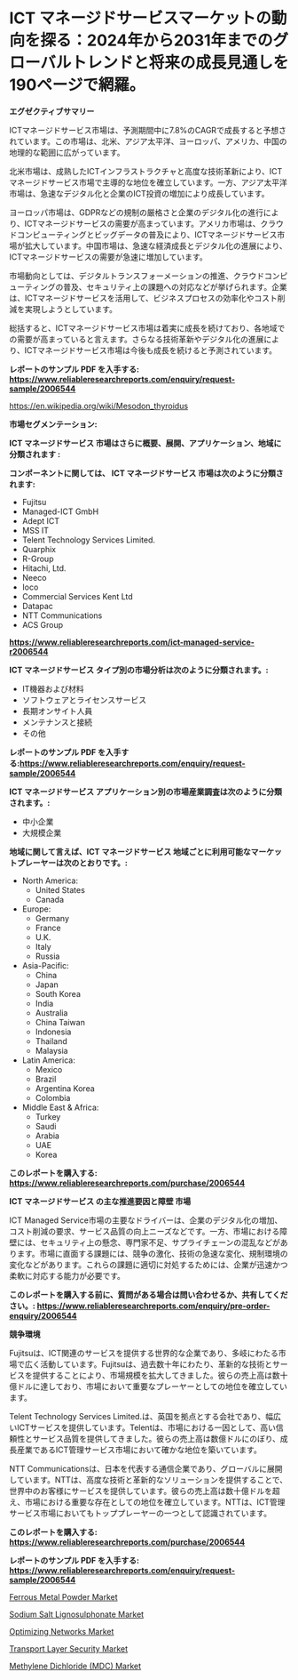 <p><h1>ICT マネージドサービスマーケットの動向を探る：2024年から2031年までのグローバルトレンドと将来の成長見通しを190ページで網羅。</h1></p><p><strong>エグゼクティブサマリー</strong></p>
<p><p>ICTマネージドサービス市場は、予測期間中に7.8%のCAGRで成長すると予想されています。この市場は、北米、アジア太平洋、ヨーロッパ、アメリカ、中国の地理的な範囲に広がっています。</p><p>北米市場は、成熟したICTインフラストラクチャと高度な技術革新により、ICTマネージドサービス市場で主導的な地位を確立しています。一方、アジア太平洋市場は、急速なデジタル化と企業のICT投資の増加により成長しています。</p><p>ヨーロッパ市場は、GDPRなどの規制の厳格さと企業のデジタル化の進行により、ICTマネージドサービスの需要が高まっています。アメリカ市場は、クラウドコンピューティングとビッグデータの普及により、ICTマネージドサービス市場が拡大しています。中国市場は、急速な経済成長とデジタル化の進展により、ICTマネージドサービスの需要が急速に増加しています。</p><p>市場動向としては、デジタルトランスフォーメーションの推進、クラウドコンピューティングの普及、セキュリティ上の課題への対応などが挙げられます。企業は、ICTマネージドサービスを活用して、ビジネスプロセスの効率化やコスト削減を実現しようとしています。</p><p>総括すると、ICTマネージドサービス市場は着実に成長を続けており、各地域での需要が高まっていると言えます。さらなる技術革新やデジタル化の進展により、ICTマネージドサービス市場は今後も成長を続けると予測されています。</p></p>
<p><strong>レポートのサンプル PDF を入手する: <a href="https://www.reliableresearchreports.com/enquiry/request-sample/2006544">https://www.reliableresearchreports.com/enquiry/request-sample/2006544</a></strong></p>
<p><a href="https://en.wikipedia.org/wiki/Mesodon_thyroidus">https://en.wikipedia.org/wiki/Mesodon_thyroidus</a></p>
<p><strong>市場セグメンテーション:</strong></p>
<p><strong> ICT マネージドサービス 市場はさらに概要、展開、アプリケーション、地域に分類されます :</strong></p>
<p><strong>コンポーネントに関しては、 ICT マネージドサービス 市場は次のように分類されます:</strong></p>
<p><ul><li>Fujitsu</li><li>Managed-ICT GmbH</li><li>Adept ICT</li><li>MSS IT</li><li>Telent Technology Services Limited.</li><li>Quarphix</li><li>R-Group</li><li>Hitachi, Ltd.</li><li>Neeco</li><li>Ioco</li><li>Commercial Services Kent Ltd</li><li>Datapac</li><li>NTT Communications</li><li>ACS Group</li></ul></p>
<p><strong><a href="https://www.reliableresearchreports.com/ict-managed-service-r2006544">https://www.reliableresearchreports.com/ict-managed-service-r2006544</a></strong></p>
<p><strong> ICT マネージドサービス タイプ別の市場分析は次のように分類されます。:</strong></p>
<p><ul><li>IT機器および材料</li><li>ソフトウェアとライセンスサービス</li><li>長期オンサイト人員</li><li>メンテナンスと接続</li><li>その他</li></ul></p>
<p><strong>レポートのサンプル PDF を入手する:<a href="https://www.reliableresearchreports.com/enquiry/request-sample/2006544">https://www.reliableresearchreports.com/enquiry/request-sample/2006544</a></strong></p>
<p><strong> ICT マネージドサービス アプリケーション別の市場産業調査は次のように分類されます。:</strong></p>
<p><ul><li>中小企業</li><li>大規模企業</li></ul></p>
<p><strong>地域に関して言えば、ICT マネージドサービス 地域ごとに利用可能なマーケットプレーヤーは次のとおりです。:</strong></p>
<p><ul>
    <li>
        North America:
        <ul>
            <li>United States</li>
            <li>Canada</li>
        </ul>
    </li>
    <li>
        Europe:
        <ul>
            <li>Germany</li>
            <li>France</li>
            <li>U.K.</li>
            <li>Italy</li>
            <li>Russia</li>
        </ul>
    </li>
    <li>
        Asia-Pacific:
        <ul>
            <li>China</li>
            <li>Japan</li>
            <li>South Korea</li>
            <li>India</li>
            <li>Australia</li>
            <li>China Taiwan</li>
            <li>Indonesia</li>
            <li>Thailand</li>
            <li>Malaysia</li>
        </ul>
    </li>
    <li>
        Latin America:
        <ul>
            <li>Mexico</li>
            <li>Brazil</li>
            <li>Argentina Korea</li>
            <li>Colombia</li>
        </ul>
    </li>
    <li>
        Middle East & Africa:
        <ul>
            <li>Turkey</li>
            <li>Saudi</li>
            <li>Arabia</li>
            <li>UAE</li>
            <li>Korea</li>
        </ul>
    </li>
    </ul></p>
<p><strong>このレポートを購入する: <a href="https://www.reliableresearchreports.com/purchase/2006544">https://www.reliableresearchreports.com/purchase/2006544</a></strong></p>
<p><strong>ICT マネージドサービス の主な推進要因と障壁 市場</strong></p>
<p><p>ICT Managed Service市場の主要なドライバーは、企業のデジタル化の増加、コスト削減の要求、サービス品質の向上ニーズなどです。一方、市場における障壁には、セキュリティ上の懸念、専門家不足、サプライチェーンの混乱などがあります。市場に直面する課題には、競争の激化、技術の急速な変化、規制環境の変化などがあります。これらの課題に適切に対処するためには、企業が迅速かつ柔軟に対応する能力が必要です。</p></p>
<p><strong>このレポートを購入する前に、質問がある場合は問い合わせるか、共有してください。: <a href="https://www.reliableresearchreports.com/enquiry/pre-order-enquiry/2006544">https://www.reliableresearchreports.com/enquiry/pre-order-enquiry/2006544</a></strong></p>
<p><strong>競争環境</strong></p>
<p><p>Fujitsuは、ICT関連のサービスを提供する世界的な企業であり、多岐にわたる市場で広く活動しています。Fujitsuは、過去数十年にわたり、革新的な技術とサービスを提供することにより、市場規模を拡大してきました。彼らの売上高は数十億ドルに達しており、市場において重要なプレーヤーとしての地位を確立しています。</p><p>Telent Technology Services Limited.は、英国を拠点とする会社であり、幅広いICTサービスを提供しています。Telentは、市場における一因として、高い信頼性とサービス品質を提供してきました。彼らの売上高は数億ドルにのぼり、成長産業であるICT管理サービス市場において確かな地位を築いています。</p><p>NTT Communicationsは、日本を代表する通信企業であり、グローバルに展開しています。NTTは、高度な技術と革新的なソリューションを提供することで、世界中のお客様にサービスを提供しています。彼らの売上高は数十億ドルを超え、市場における重要な存在としての地位を確立しています。NTTは、ICT管理サービス市場においてもトッププレーヤーの一つとして認識されています。</p></p>
<p><strong>このレポートを購入する: <a href="https://www.reliableresearchreports.com/purchase/2006544">https://www.reliableresearchreports.com/purchase/2006544</a></strong></p>
<p><strong>レポートのサンプル PDF を入手する: <a href="https://www.reliableresearchreports.com/enquiry/request-sample/2006544">https://www.reliableresearchreports.com/enquiry/request-sample/2006544</a></strong><strong></strong></p>
<p><p><a href="https://medium.com/@emiliomartelli542/ferrous-metal-powder-market-research-report-includes-analysis-on-market-size-share-and-growth-rate-a3fa7e65d390">Ferrous Metal Powder Market</a></p><p><a href="https://medium.com/@colin.burgess8756/global-sodium-salt-lignosulphonate-market-focus-on-product-type-solution-powder-end-user-and-9d5acff99ab8">Sodium Salt Lignosulphonate Market</a></p><p><a href="https://github.com/waylose1223/Market-Research-Report-List-2/blob/main/optimizing-networks-market.md">Optimizing Networks Market</a></p><p><a href="https://github.com/hzxpgedq27/Market-Research-Report-List-1/blob/main/transport-layer-security-market.md">Transport Layer Security Market</a></p><p><a href="https://medium.com/@darrensipes2023/methylene-dichloride-mdc-market-size-share-analysis-growth-trends-forecasts-2024-2031-fb381553030b">Methylene Dichloride (MDC) Market</a></p></p>